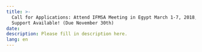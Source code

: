 ```yaml
---
title: >-
  Call for Applications: Attend IFMSA Meeting in Egypt March 1-7, 2018, Funding
  Support Available! (Due November 30th)
date:
description: Please fill in description here.
lang: en
---
```

